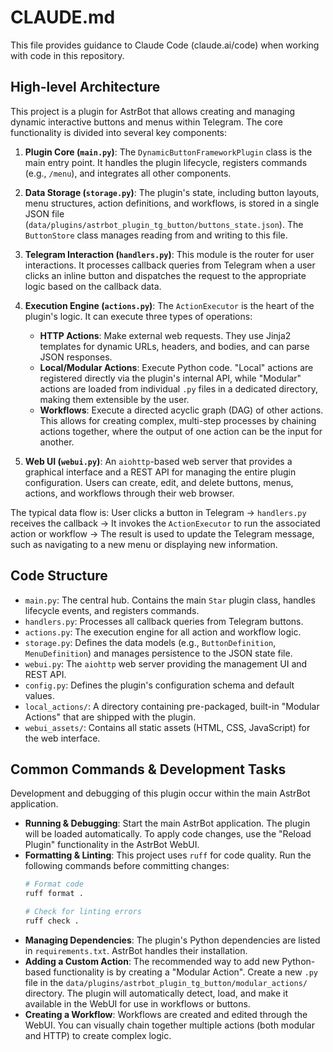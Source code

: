 # CLAUDE.md

This file provides guidance to Claude Code (claude.ai/code) when working with code in this repository.

## High-level Architecture

This project is a plugin for AstrBot that allows creating and managing dynamic interactive buttons and menus within Telegram. The core functionality is divided into several key components:

1.  **Plugin Core (`main.py`)**: The `DynamicButtonFrameworkPlugin` class is the main entry point. It handles the plugin lifecycle, registers commands (e.g., `/menu`), and integrates all other components.

2.  **Data Storage (`storage.py`)**: The plugin's state, including button layouts, menu structures, action definitions, and workflows, is stored in a single JSON file (`data/plugins/astrbot_plugin_tg_button/buttons_state.json`). The `ButtonStore` class manages reading from and writing to this file.

3.  **Telegram Interaction (`handlers.py`)**: This module is the router for user interactions. It processes callback queries from Telegram when a user clicks an inline button and dispatches the request to the appropriate logic based on the callback data.

4.  **Execution Engine (`actions.py`)**: The `ActionExecutor` is the heart of the plugin's logic. It can execute three types of operations:
    *   **HTTP Actions**: Make external web requests. They use Jinja2 templates for dynamic URLs, headers, and bodies, and can parse JSON responses.
    *   **Local/Modular Actions**: Execute Python code. "Local" actions are registered directly via the plugin's internal API, while "Modular" actions are loaded from individual `.py` files in a dedicated directory, making them extensible by the user.
    *   **Workflows**: Execute a directed acyclic graph (DAG) of other actions. This allows for creating complex, multi-step processes by chaining actions together, where the output of one action can be the input for another.

5.  **Web UI (`webui.py`)**: An `aiohttp`-based web server that provides a graphical interface and a REST API for managing the entire plugin configuration. Users can create, edit, and delete buttons, menus, actions, and workflows through their web browser.

The typical data flow is: User clicks a button in Telegram -> `handlers.py` receives the callback -> It invokes the `ActionExecutor` to run the associated action or workflow -> The result is used to update the Telegram message, such as navigating to a new menu or displaying new information.

## Code Structure

-   `main.py`: The central hub. Contains the main `Star` plugin class, handles lifecycle events, and registers commands.
-   `handlers.py`: Processes all callback queries from Telegram buttons.
-   `actions.py`: The execution engine for all action and workflow logic.
-   `storage.py`: Defines the data models (e.g., `ButtonDefinition`, `MenuDefinition`) and manages persistence to the JSON state file.
-   `webui.py`: The `aiohttp` web server providing the management UI and REST API.
-   `config.py`: Defines the plugin's configuration schema and default values.
-   `local_actions/`: A directory containing pre-packaged, built-in "Modular Actions" that are shipped with the plugin.
-   `webui_assets/`: Contains all static assets (HTML, CSS, JavaScript) for the web interface.

## Common Commands & Development Tasks

Development and debugging of this plugin occur within the main AstrBot application.

*   **Running & Debugging**: Start the main AstrBot application. The plugin will be loaded automatically. To apply code changes, use the "Reload Plugin" functionality in the AstrBot WebUI.
*   **Formatting & Linting**: This project uses `ruff` for code quality. Run the following commands before committing changes:
    ```bash
    # Format code
    ruff format .

    # Check for linting errors
    ruff check .
    ```
*   **Managing Dependencies**: The plugin's Python dependencies are listed in `requirements.txt`. AstrBot handles their installation.
*   **Adding a Custom Action**: The recommended way to add new Python-based functionality is by creating a "Modular Action". Create a new `.py` file in the `data/plugins/astrbot_plugin_tg_button/modular_actions/` directory. The plugin will automatically detect, load, and make it available in the WebUI for use in workflows or buttons.
*   **Creating a Workflow**: Workflows are created and edited through the WebUI. You can visually chain together multiple actions (both modular and HTTP) to create complex logic.
